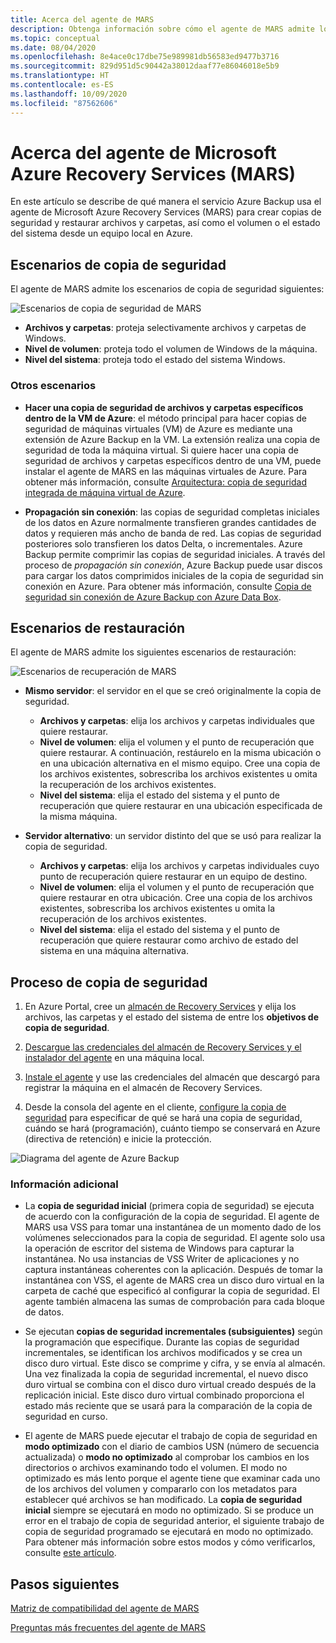 ```yaml
---
title: Acerca del agente de MARS
description: Obtenga información sobre cómo el agente de MARS admite los escenarios de copia de seguridad
ms.topic: conceptual
ms.date: 08/04/2020
ms.openlocfilehash: 8e4ace0c17dbe75e989981db56583ed9477b3716
ms.sourcegitcommit: 829d951d5c90442a38012daaf77e86046018e5b9
ms.translationtype: HT
ms.contentlocale: es-ES
ms.lasthandoff: 10/09/2020
ms.locfileid: "87562606"
---
```

# <a name="about-the-microsoft-azure-recovery-services-mars-agent"></a>Acerca del agente de Microsoft Azure Recovery Services (MARS)

En este artículo se describe de qué manera el servicio Azure Backup usa el agente de Microsoft Azure Recovery Services (MARS) para crear copias de seguridad y restaurar archivos y carpetas, así como el volumen o el estado del sistema desde un equipo local en Azure.

## <a name="backup-scenarios"></a>Escenarios de copia de seguridad

El agente de MARS admite los escenarios de copia de seguridad siguientes:

![Escenarios de copia de seguridad de MARS](./media/backup-try-azure-backup-in-10-mins/backup-scenarios.png)

- **Archivos y carpetas**: proteja selectivamente archivos y carpetas de Windows.
- **Nivel de volumen**: proteja todo el volumen de Windows de la máquina.
- **Nivel del sistema**: proteja todo el estado del sistema Windows.

### <a name="additional-scenarios"></a>Otros escenarios

- **Hacer una copia de seguridad de archivos y carpetas específicos dentro de la VM de Azure**: el método principal para hacer copias de seguridad de máquinas virtuales (VM) de Azure es mediante una extensión de Azure Backup en la VM. La extensión realiza una copia de seguridad de toda la máquina virtual. Si quiere hacer una copia de seguridad de archivos y carpetas específicos dentro de una VM, puede instalar el agente de MARS en las máquinas virtuales de Azure. Para obtener más información, consulte [Arquitectura: copia de seguridad integrada de máquina virtual de Azure](./backup-architecture.md#architecture-built-in-azure-vm-backup).

- **Propagación sin conexión**: las copias de seguridad completas iniciales de los datos en Azure normalmente transfieren grandes cantidades de datos y requieren más ancho de banda de red. Las copias de seguridad posteriores solo transfieren los datos Delta, o incrementales. Azure Backup permite comprimir las copias de seguridad iniciales. A través del proceso de *propagación sin conexión*, Azure Backup puede usar discos para cargar los datos comprimidos iniciales de la copia de seguridad sin conexión en Azure. Para obtener más información, consulte [Copia de seguridad sin conexión de Azure Backup con Azure Data Box](offline-backup-azure-data-box.md).

## <a name="restore-scenarios"></a>Escenarios de restauración

El agente de MARS admite los siguientes escenarios de restauración:

![Escenarios de recuperación de MARS](./media/backup-try-azure-backup-in-10-mins/restore-scenarios.png)

- **Mismo servidor**: el servidor en el que se creó originalmente la copia de seguridad.
  - **Archivos y carpetas**: elija los archivos y carpetas individuales que quiere restaurar.
  - **Nivel de volumen**: elija el volumen y el punto de recuperación que quiere restaurar. A continuación, restáurelo en la misma ubicación o en una ubicación alternativa en el mismo equipo.  Cree una copia de los archivos existentes, sobrescriba los archivos existentes u omita la recuperación de los archivos existentes.
  - **Nivel del sistema**: elija el estado del sistema y el punto de recuperación que quiere restaurar en una ubicación especificada de la misma máquina.

- **Servidor alternativo**: un servidor distinto del que se usó para realizar la copia de seguridad.
  - **Archivos y carpetas**: elija los archivos y carpetas individuales cuyo punto de recuperación quiere restaurar en un equipo de destino.
  - **Nivel de volumen**: elija el volumen y el punto de recuperación que quiere restaurar en otra ubicación. Cree una copia de los archivos existentes, sobrescriba los archivos existentes u omita la recuperación de los archivos existentes.
  - **Nivel del sistema**: elija el estado del sistema y el punto de recuperación que quiere restaurar como archivo de estado del sistema en una máquina alternativa.

## <a name="backup-process"></a>Proceso de copia de seguridad

1. En Azure Portal, cree un [almacén de Recovery Services](install-mars-agent.md#create-a-recovery-services-vault) y elija los archivos, las carpetas y el estado del sistema de entre los **objetivos de copia de seguridad**.
2. [Descargue las credenciales del almacén de Recovery Services y el instalador del agente](./install-mars-agent.md#download-the-mars-agent) en una máquina local.

3. [Instale el agente](./install-mars-agent.md#install-and-register-the-agent) y use las credenciales del almacén que descargó para registrar la máquina en el almacén de Recovery Services.
4. Desde la consola del agente en el cliente, [configure la copia de seguridad](./backup-windows-with-mars-agent.md#create-a-backup-policy) para especificar de qué se hará una copia de seguridad, cuándo se hará (programación), cuánto tiempo se conservará en Azure (directiva de retención) e inicie la protección.

![Diagrama del agente de Azure Backup](./media/backup-try-azure-backup-in-10-mins/backup-process.png)

### <a name="additional-information"></a>Información adicional

- La **copia de seguridad inicial** (primera copia de seguridad) se ejecuta de acuerdo con la configuración de la copia de seguridad.  El agente de MARS usa VSS para tomar una instantánea de un momento dado de los volúmenes seleccionados para la copia de seguridad. El agente solo usa la operación de escritor del sistema de Windows para capturar la instantánea. No usa instancias de VSS Writer de aplicaciones y no captura instantáneas coherentes con la aplicación. Después de tomar la instantánea con VSS, el agente de MARS crea un disco duro virtual en la carpeta de caché que especificó al configurar la copia de seguridad. El agente también almacena las sumas de comprobación para cada bloque de datos.

- Se ejecutan **copias de seguridad incrementales (subsiguientes)** según la programación que especifique. Durante las copias de seguridad incrementales, se identifican los archivos modificados y se crea un disco duro virtual. Este disco se comprime y cifra, y se envía al almacén. Una vez finalizada la copia de seguridad incremental, el nuevo disco duro virtual se combina con el disco duro virtual creado después de la replicación inicial. Este disco duro virtual combinado proporciona el estado más reciente que se usará para la comparación de la copia de seguridad en curso.

- El agente de MARS puede ejecutar el trabajo de copia de seguridad en **modo optimizado** con el diario de cambios USN (número de secuencia actualizada) o **modo no optimizado** al comprobar los cambios en los directorios o archivos examinando todo el volumen. El modo no optimizado es más lento porque el agente tiene que examinar cada uno de los archivos del volumen y compararlo con los metadatos para establecer qué archivos se han modificado.  La **copia de seguridad inicial** siempre se ejecutará en modo no optimizado. Si se produce un error en el trabajo de copia de seguridad anterior, el siguiente trabajo de copia de seguridad programado se ejecutará en modo no optimizado. Para obtener más información sobre estos modos y cómo verificarlos, consulte [este artículo](backup-azure-troubleshoot-slow-backup-performance-issue.md#cause-backup-job-running-in-unoptimized-mode).

## <a name="next-steps"></a>Pasos siguientes

[Matriz de compatibilidad del agente de MARS](./backup-support-matrix-mars-agent.md)

[Preguntas más frecuentes del agente de MARS](./backup-azure-file-folder-backup-faq.md)
